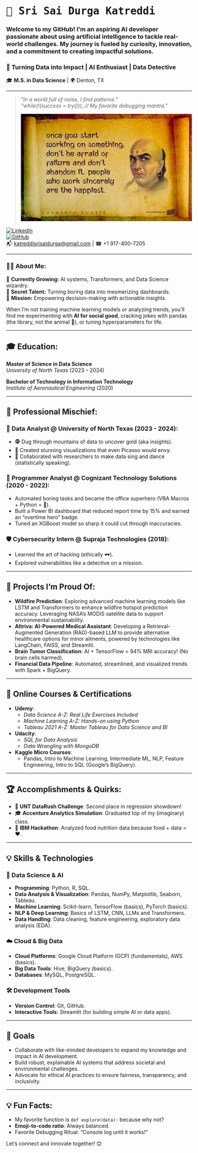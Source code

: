 # <samp>🌟 Sri Sai Durga Katreddi</samp> 

### Welcome to my GitHub! I’m an aspiring AI developer passionate about using artificial intelligence to tackle real-world challenges. My journey is fueled by curiosity, innovation, and a commitment to creating impactful solutions.


### 🚀 **Turning Data into Impact | AI Enthusiast | Data Detective**  
🎓 **M.S. in Data Science** | 🌍 Denton, TX  

---

> _"In a world full of noise, I find patterns."_  
> _"while(!(success = try())); // My favorite debugging mantra."_
>
> ![Image Description](https://github.com/KATREDDIDURGA/KATREDDIDURGA/blob/main/chanakya.jpg)


[![LinkedIn](https://img.shields.io/badge/-LinkedIn-blue?style=flat-square&logo=linkedin)](https://www.linkedin.com/in/sri-sai-durga-katreddi-/)  
[![GitHub](https://img.shields.io/badge/-GitHub-lightgrey?style=flat-square&logo=github)](https://github.com/Durga-Katreddi)  
📬 [katreddisrisaidurga@gmail.com](mailto:katreddisrisaidurga@gmail.com) | ☎ +1 917-400-7205  

---

### 🧑‍💻 About Me:  
🌱 **Currently Growing:** AI systems, Transformers, and Data Science wizardry.  
🎨 **Secret Talent:** Turning boring data into mesmerizing dashboards.  
🎯 **Mission:** Empowering decision-making with actionable insights.  

When I’m not training machine learning models or analyzing trends, you’ll find me experimenting with **AI for social good**, cracking jokes with pandas (the library, not the animal 🐼), or tuning hyperparameters for life.

---

## 🎓 **Education:**  
**Master of Science in Data Science**  
*University of North Texas* (2023 – 2024)  

**Bachelor of Technology in Information Technology**  
*Institute of Aeronautical Engineering* (2020)  

---

## 💼 **Professional Mischief**:  
### 🔧 **Data Analyst** @ University of North Texas (2023 - 2024):  
- 🕵️ Dug through mountains of data to uncover gold (aka insights).  
- 🎨 Created stunning visualizations that even Picasso would envy.  
- 🤝 Collaborated with researchers to make data sing and dance (statistically speaking).  

### 🤖 **Programmer Analyst** @ Cognizant Technology Solutions (2020 - 2022):  
- Automated boring tasks and became the office superhero (VBA Macros + Python = 🦸).  
- Built a Power BI dashboard that reduced report time by 15% and earned an “overtime hero” badge.  
- Tuned an XGBoost model so sharp it could cut through inaccuracies.  

### 🛡️ **Cybersecurity Intern** @ Supraja Technologies (2018):  
- Learned the art of hacking (ethically 🕶️).  
- Explored vulnerabilities like a detective on a mission.  

---




## 🚀 **Projects I’m Proud Of:**  
- **Wildfire Prediction**: Exploring advanced machine learning models like LSTM and Transformers to enhance wildfire hotspot prediction accuracy. Leveraging NASA’s MODIS satellite data to support environmental sustainability.
- **Altriva: AI-Powered Medical Assistant**: Developing a Retrieval-Augmented Generation (RAG)-based LLM to provide alternative healthcare options for minor ailments, powered by technologies like LangChain, FAISS, and Streamlit. 
- **Brain Tumor Classification**: AI + TensorFlow = 94% MRI accuracy! (No brain cells harmed).  
- **Financial Data Pipeline**: Automated, streamlined, and visualized trends with Spark + BigQuery.  

---
## 🏅 Online Courses & Certifications  
- **Udemy**:  
  - *Data Science A-Z: Real Life Exercises Included*  
  - *Machine Learning A-Z: Hands-on using Python*  
  - *Tableau 2021 A-Z: Master Tableau for Data Science and BI*  
- **Udacity**:  
  - *SQL for Data Analysis*  
  - *Data Wrangling with MongoDB*  
- **Kaggle Micro Courses**:  
  - Pandas, Intro to Machine Learning, Intermediate ML, NLP, Feature Engineering, Intro to SQL (Google’s BigQuery).  

---

## 🏆 **Accomplishments & Quirks**:  
- 🥈 **UNT DataRush Challenge**: Second place in regression showdown!  
- 🎓 **Accenture Analytics Simulation**: Graduated top of my (imaginary) class.  
- 🏅 **IBM Hackathon**: Analyzed food nutrition data because food + data = ❤️.

---

## 💡 Skills & Technologies
### 🧠 Data Science & AI  
- **Programming**: Python, R, SQL.  
- **Data Analysis & Visualization**: Pandas, NumPy, Matplotlib, Seaborn, Tableau.  
- **Machine Learning**: Scikit-learn, TensorFlow (basics), PyTorch (basics).  
- **NLP & Deep Learning**: Basics of LSTM, CNN, LLMs and Transformers.  
- **Data Handling**: Data cleaning, feature engineering, exploratory data analysis (EDA).  

### ☁️ Cloud & Big Data  
- **Cloud Platforms**: Google Cloud Platform (GCP) (fundamentals), AWS (basics).  
- **Big Data Tools**: Hive, BigQuery (basics).  
- **Databases**: MySQL, PostgreSQL.  

### 🛠️ Development Tools  
- **Version Control**: Git, GitHub.  
- **Interactive Tools**: Streamlit (for building simple AI or data apps).  

---

## 🌱 Goals
- Collaborate with like-minded developers to expand my knowledge and impact in AI development.
- Build robust, explainable AI systems that address societal and environmental challenges.
- Advocate for ethical AI practices to ensure fairness, transparency, and inclusivity.

---

## 💡 **Fun Facts:**  
- My favorite function is `def explore(data):` because why not?  
- **Emoji-to-code ratio**: Always balanced.  
- Favorite Debugging Ritual: “Console log until it works!”

Let’s connect and innovate together! 😊
